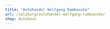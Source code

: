 ```yaml
---
title: "Autohandel Wolfgang Rambauske"
url: /salzburg/autohandel-wolfgang-rambauske/
shop: Autohaus
---
```


